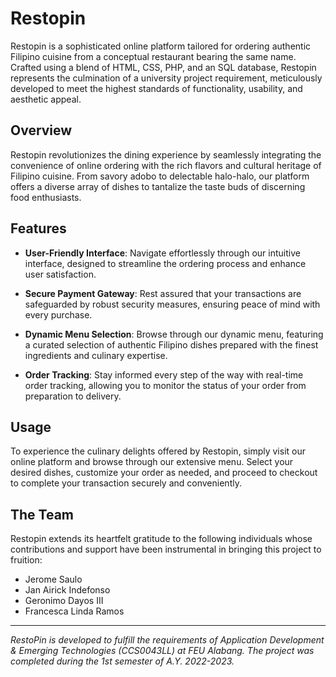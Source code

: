 # Restopin

Restopin is a sophisticated online platform tailored for ordering authentic Filipino cuisine from a conceptual restaurant bearing the same name. Crafted using a blend of HTML, CSS, PHP, and an SQL database, Restopin represents the culmination of a university project requirement, meticulously developed to meet the highest standards of functionality, usability, and aesthetic appeal.

## Overview

Restopin revolutionizes the dining experience by seamlessly integrating the convenience of online ordering with the rich flavors and cultural heritage of Filipino cuisine. From savory adobo to delectable halo-halo, our platform offers a diverse array of dishes to tantalize the taste buds of discerning food enthusiasts.

## Features

- **User-Friendly Interface**: Navigate effortlessly through our intuitive interface, designed to streamline the ordering process and enhance user satisfaction.
  
- **Secure Payment Gateway**: Rest assured that your transactions are safeguarded by robust security measures, ensuring peace of mind with every purchase.
  
- **Dynamic Menu Selection**: Browse through our dynamic menu, featuring a curated selection of authentic Filipino dishes prepared with the finest ingredients and culinary expertise.
  
- **Order Tracking**: Stay informed every step of the way with real-time order tracking, allowing you to monitor the status of your order from preparation to delivery.

## Usage

To experience the culinary delights offered by Restopin, simply visit our online platform and browse through our extensive menu. Select your desired dishes, customize your order as needed, and proceed to checkout to complete your transaction securely and conveniently.


## The Team

Restopin extends its heartfelt gratitude to the following individuals whose contributions and support have been instrumental in bringing this project to fruition:

- Jerome Saulo
- Jan Airick Indefonso
- Geronimo Dayos III
- Francesca Linda Ramos

---

*RestoPin is developed to fulfill the requirements of Application Development & Emerging Technologies (CCS0043LL) at FEU Alabang. The project was completed during the 1st semester of A.Y. 2022-2023.*
